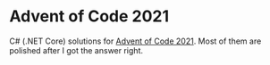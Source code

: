 # Advent of Code 2021

C# (.NET Core) solutions for [Advent of Code 2021](http://adventofcode.com). Most of them are polished after I got the answer right.
